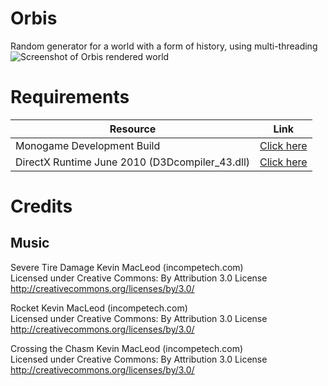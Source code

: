 # Orbis
Random generator for a world with a form of history, using multi-threading
![Screenshot of Orbis rendered world](https://i.imgur.com/yjVTdE4.jpg)
# Requirements
|Resource|Link|
|---|---|
|Monogame Development Build|[Click here](http://www.monogame.net/downloads/)
|DirectX Runtime June 2010 (D3Dcompiler_43.dll)|[Click here](https://www.microsoft.com/en-us/download/details.aspx?id=8109)
# Credits
## Music
Severe Tire Damage Kevin MacLeod (incompetech.com)  
Licensed under Creative Commons: By Attribution 3.0 License  
http://creativecommons.org/licenses/by/3.0/

Rocket Kevin MacLeod (incompetech.com)  
Licensed under Creative Commons: By Attribution 3.0 License  
http://creativecommons.org/licenses/by/3.0/

Crossing the Chasm Kevin MacLeod (incompetech.com)  
Licensed under Creative Commons: By Attribution 3.0 License  
http://creativecommons.org/licenses/by/3.0/
